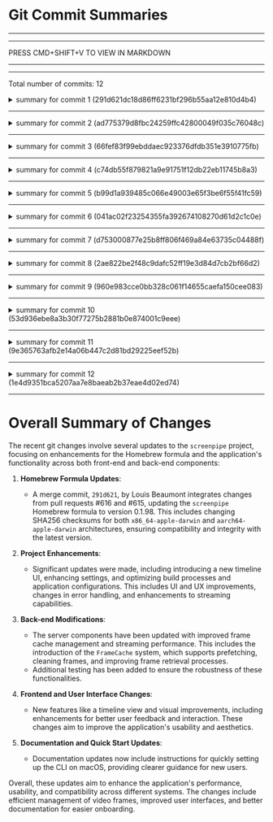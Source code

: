 # Git Commit Summaries

-----------------------------------------------------------------------
-----------------------------------------------------------------------
 
PRESS CMD+SHIFT+V TO VIEW IN MARKDOWN
 
_______________________________________________________________________
-----------------------------------------------------------------------
Total number of commits: 12

<details>
<summary>summary for commit 1 (291d621dc18d86ff6231bf296b55aa12e810d4b4)</summary>

The commit `291d621` is a merge commit authored by Louis Beaumont. It incorporates changes from a pull request (#616) titled "Update Homebrew formula for x86_64-apple-darwin". The merge combined the changes from commits `66fef83f` and `ad775379`. This update specifically targets the Homebrew package management system and is intended for the `x86_64-apple-darwin` architecture.
</details>

------------------------------------------------------------------------

<details>
<summary>summary for commit 2 (ad775379d8fbc24259ffc42800049f035c76048c)</summary>

The commit updates the `screenpipe` Homebrew formula to use a new version of the `brew` package, specifically version 0.1.98, for the `x86_64-apple-darwin` architecture. This involves changing the SHA256 checksum for the x86_64 package to ensure it matches the new version. The SHA256 checksum is updated from `a6fa5c46025f35eeb0290f050f95d37614d2cd5c54f1b8ed2c381705744938be` to `969dad8fdbf79af2fa6ea14b604ac656041d8fa0281777b70bac6893d13bd34b`.
</details>

------------------------------------------------------------------------

<details>
<summary>summary for commit 3 (66fef83f99ebddaec923376dfdb351e3910775fb)</summary>

This Git update involves a merge commit by the author, Louis Beaumont. The commit is a result of merging a pull request (#615) from the user or branch `mediar-ai`. The main purpose of this merge is to update the Homebrew formula specifically for the `aarch64-apple-darwin` architecture. The commit is based on the parent commits `b99d1a93` and `c74db55f`.
</details>

------------------------------------------------------------------------

<details>
<summary>summary for commit 4 (c74db55f879821a9e91751f12db22eb11745b8a3)</summary>

The commit updates the `screenpipe` Homebrew formula to version 0.1.98 for the `aarch64-apple-darwin` architecture. Specifically, it changes the download URL and version number from 0.1.97 to 0.1.98. Additionally, it updates the SHA256 checksum for the ARM64 architecture to ensure the integrity of the new version.
</details>

------------------------------------------------------------------------

<details>
<summary>summary for commit 5 (b99d1a939485c066e49003e65f3be6f55f41fc59)</summary>

The git commit identified by hash `b99d1a939485c066e49003e65f3be6f55f41fc59` was made by Louis Beaumont on October 31, 2024. The commit message is "bump brew." The changes involve updating the `version` field in the `Cargo.toml` file from "0.1.97" to "0.1.98".
</details>

------------------------------------------------------------------------

<details>
<summary>summary for commit 6 (041ac02f23254355fa392674108270d61d2c1c0e)</summary>

The commit with the ID `041ac02f23254355fa392674108270d61d2c1c0e` introduces several changes focused on adding a release timeline UI and enhancing settings in the application.

Here’s a summary of the main changes made:

1. **GitHub Action**: 
   - In `.github/workflows/release-app.yml`, removed MKL installation on Windows and adjusted build arguments.

2. **Dependencies**:
   - Removed `tempfile` dependency from `screenpipe-actions/Cargo.toml`.
   - Removed `lazy_static` from `screenpipe-server/Cargo.toml`.

3. **Frontend Updates**:
   - In `screenpipe-app-tauri/app/timeline/page.tsx`, added an event listener to prevent default scrolling behavior and adjusted event handling for scrolling using React's `WheelEvent`.
   - In `recording-settings.tsx`, added toggle switches and buttons for enabling a timeline UI and handling frame cache settings.
   - Updated UI text in `recording-settings.tsx` to lowercase.

4. **Backend and CLI Adjustments**:
   - In `use-settings.tsx`, added a new setting `enableFrameCache`.
   - Updated Tauri commands to include `show_timeline`.
   - In the server CLI (`src/server.rs` and `src/cli.rs`), added `enable_frame_cache` support which allows for experimental video frame caching.

5. **Application Settings**:
   - Version bump in `src-tauri/Cargo.toml` from `0.7.8` to `0.7.9`.
   - Configuration changes in `tauri.conf.json` to update window behavior settings like visibility and always-on-top property.

6. **Code Maintenance**:
   - Removed unused features related to LLM from the server code.
   - Adjusted functionality in the Rust backend to conditionally initialize `FrameCache` based on `enable_frame_cache`.

These changes collectively aim to enhance the application's functionality by releasing a timeline UI and improving user interaction elements, as well as optimizing some build processes and application configurations.
</details>

------------------------------------------------------------------------

<details>
<summary>summary for commit 7 (d753000877e25b8ff806f469a84e63735c04488f)</summary>

The commit with hash `d753000877e25b8ff806f469a84e63735c04488f` authored by Louis Beaumont on October 31, 2024, modifies the documentation to include new instructions for quickly starting the CLI (Command Line Interface) on MacOS. The added section includes:

- A step-by-step guide for installing the `screenpipe` CLI using Homebrew with commands to tap the repository, install, and run the `screenpipe`.
- Instructions to open a specific example webpage (`timeline_ui/index.html`) in a browser, which showcases a timeline UI similar to rewind.ai.
- A note that this example is powered by a single HTML file that users can customize.
</details>

------------------------------------------------------------------------

<details>
<summary>summary for commit 8 (2ae822be2f48c9dafc52ff19e3d84d7cb2bf66d2)</summary>

The commit represents a merge operation. Louis Beaumont merged the changes from a pull request with the identifier #613, which originated from the `mediar-ai/timeline-ui` branch. The main purpose of this pull request was to integrate updates or features related to the "Timeline UI" into the main branch.
</details>

------------------------------------------------------------------------

<details>
<summary>summary for commit 9 (960e983cce0bb328c061f14655caefa150cee083)</summary>

The recent commits encompass significant changes to the `screenpipe` application, targeting different components such as the `screenpipe-app`, `screenpipe-server`, and various example projects.

1. **Tauri App Changes (`page.tsx`)**:
   - Implemented frame parsing and deduplication based on timestamps.
   - Improved error handling for EventSource streams.
   - Enhanced UI aesthetics including scanline effects and timeline visualization.
   - Modified the layout and styling of the frame viewer and timeline bar, displaying additional information like timestamps and window names.

2. **Server Enhancements**:
   - Updated `Cargo.toml` to include the `lru` crate, suggesting the introduction of caching mechanisms.
   - Revised server handling for streaming frames, changing internal message handling with structured logs and introducing a keep-alive mechanism.

3. **HTML and JS Example Modifications**:
   - Simplified the UI while adding functionalities for managing frames list interactions.
   - Streamlined frame loading and display mechanisms, removing progress bars and enhancing UI updates through a queue system.

4. **Server Rust Code Improvements**:
   - Refactored frame extraction logic in `server.rs` and `video_cache.rs` to improve performance and memory handling.
   - Introduced `LruCache` for efficient frame caching and retrieval.
   - Improved process management with better handling of `ffmpeg` output streams.
   - Replaced aspects of progress tracking with more efficient streaming techniques.

5. **Testing Updates**:
   - Added or updated tests for frame retrieval, streaming performance, and JPEG integrity, ensuring the robustness of the implemented functionalities.

Overall, these changes focus on better performance, enhanced user interface experiences, improved error handling, and the inclusion of new caching strategies.
</details>

------------------------------------------------------------------------

<details>
<summary>summary for commit 10 (53d936ebe8a3b30f77275b2881b0e874001c9eee)</summary>

The recent git commit introduced several updates across multiple files in a web and server software project.

1. **Frontend Changes (screenpipe-app-tauri/app/timeline/page.tsx & screenpipe-server/examples/timeline_ui/index.html):**
   - The timeline visualization was modified to reflect a different timeframe, changing from 30 minutes to 5 minutes with a decrease in frame rate from 3 fps to 1 fps.
   - Enhanced UI/UX assets for a retro aesthetic, including new fonts, pixelated images, visual effects, and interactive elements like progress bars and improved cursor styles.
   - Error handling and progress indication were improved with animations and user feedback during streaming operations.
   - Additional debugging and logging were added to provide better insight into data processing and streaming events.
   - Introduced a new example HTML file, `timeline_ui_simple`, which guides users to a simplified UI with controls for streaming frames within a specified timeframe.

2. **Server Core (screenpipe-core/Cargo.toml & src/ffmpeg.rs):**
   - The package dependencies now include `once_cell`, which facilitates lazy static initialization.
   - Code improvements for efficiently finding and caching the path of the `ffmpeg` executable.
   - Refactoring to involve `Lazy` initialization of static variables to enhance performance and readability.

3. **Server Backend (screenpipe-server/src/server.rs & src/video_cache.rs):**
   - Significant enhancements were made to the streaming endpoint logic using Tokio's concurrency features to prefetch video frames and update progress iteratively.
   - Added prefetch tasks and integrative logic for asynchronous frame streaming using new `mpsc` channels for progress updates and frame data.
   - A new `StreamResponse` type encapsulates both progress and frame data updates, improving how clients receive and process streaming commands.
   - Optimization of video file handling by leveraging Lazy Static initialization for caching and validating video chunks.

4. **Tests and Miscellaneous (screenpipe-server/tests/video_cache_test.rs):**
   - Implemented expanded test functionalities to verify recent changes, enables high-speed frame retrieval, and validates video frame extraction processes.
   - Scoped temporary directories in tests for consistent setup and teardown, and to prevent resource pollution.
   - Minor adjustments in testing mechanisms for FPS variations and debugging output improvements to streamline understanding results during execution.

Overall, the commit introduces both functionality and aesthetic improvements to the timeline application while enhancing streaming and processing efficiency in the backend. These updates improve performance, usability, and maintainability.
</details>

------------------------------------------------------------------------

<details>
<summary>summary for commit 11 (9e365763afb2e14a06b447c2d81bd29225eef52b)</summary>

The recent commits introduce a set of changes to the `screenpipe-server` project, focusing mainly on the front-end timeline UI and the backend frame cache management.

### Frontend (`index.html`):
1. **UI Enhancements**: 
   - New elements were added to the timeline, including a cursor that moves to reflect the current time.
   - Introduced a loading animation for better user feedback during frame loading.
   
2. **Event Handling**:
   - Stream connection logic is now modularized into a `connectToStream` function.
   - Added timeline interaction features, allowing users to click on the timeline to jump to different times or navigate using arrow keys.

3. **Loading Feedback**:
   - Implemented a function to manage loading states, providing better visual feedback when the application is fetching data.

### Backend (`server.rs`, `video_cache.rs`):
1. **Frame Cache Configurations**:
   - Introduced `FrameCacheConfig` for better configurability of frame prefetching and cleanup tasks.
   - Adjustments in the server logic to utilize this new configuration, including setting default frames per second (fps) to 1.0.

2. **Background Tasks**:
   - Instituted a new background scanner task in the `FrameCache` to continually scan for and preload new frames.

3. **Improved Frame Management**:
   - Enhanced logic for handling cache commands, allowing for cleanup and frame scanning to be executed as needed.
   - Altered caching mechanisms to better support frame prefetching and handling, including conditionally skipping very recent files during cleanup processes.

4. **Testing Adjustments**:
   - Updated tests for the `FrameCache` to use a custom configuration with shorter time intervals to facilitate quicker and more efficient testing routines.

Overall, these updates enhance the responsiveness of the UI and refine the internal processes for managing video frames, improving user experience and system performance. However, it is noted that performance remains a concern, as indicated by the commit message "works - but slow."
</details>

------------------------------------------------------------------------

<details>
<summary>summary for commit 12 (1e4d9351bca5207aa7e8baeab2b37eae4d02ed74)</summary>

The recent commit implements several changes to the `screenpipe` application. Here's a summary:

1. **New Timeline Page:**
   - A new React component (`timeline/page.tsx`) has been created to provide a timeline view for streaming frames.
   - It includes features like handling scrolls to navigate frames, displaying current frames, loading states, and error messages.

2. **Tauri Application Enhancements:**
   - Permissions for a new "timeline" window were added to the `main.json` configuration.
   - A new Tauri command `show_quick_capture` was added to show the timeline window, with certain configurations like always on top and visible in all workspaces.
   - Updates to the Tauri configuration to support the new timeline window, including its dimensions and properties.

3. **Server and Database Updates:**
   - Introduced frame streaming capabilities via server-sent events (SSE) in the `screenpipe-server`.
   - Changes to database interactions, especially in handling video chunks and frame data.
   - Enabled higher maximum pool connections for database access.

4. **Video Cache and Performance Improvements:**
   - Introduced a video cache system, `FrameCache`, to manage frame caching efficiently, with features like batch prefetching and cleaning up old frames.
   - Supports operations such as fetching frames for a specific time range and ensuring efficient streaming at the requested frames per second.

5. **New Libraries and Dependencies:**
   - Added dependencies like `async-stream`, `lazy_static`, and others, for enhancing asynchronous operations and managing video frames.

6. **Tests:**
   - New test files to verify the functionality of the video cache, ensuring frame retrieval, prefetching, and frame extraction operate correctly.

These changes aim to improve the performance and functionality of the application, particularly around timeline visualization and efficient video frame handling.
</details>

------------------------------------------------------------------------

# Overall Summary of Changes

The recent git changes involve several updates to the `screenpipe` project, focusing on enhancements for the Homebrew formula and the application's functionality across both front-end and back-end components:

1. **Homebrew Formula Updates**:
   - A merge commit, `291d621`, by Louis Beaumont integrates changes from pull requests #616 and #615, updating the `screenpipe` Homebrew formula to version 0.1.98. This includes changing SHA256 checksums for both `x86_64-apple-darwin` and `aarch64-apple-darwin` architectures, ensuring compatibility and integrity with the latest version.

2. **Project Enhancements**:
   - Significant updates were made, including introducing a new timeline UI, enhancing settings, and optimizing build processes and application configurations. This includes UI and UX improvements, changes in error handling, and enhancements to streaming capabilities.
   
3. **Back-end Modifications**:
   - The server components have been updated with improved frame cache management and streaming performance. This includes the introduction of the `FrameCache` system, which supports prefetching, cleaning frames, and improving frame retrieval processes.
   - Additional testing has been added to ensure the robustness of these functionalities.

4. **Frontend and User Interface Changes**:
   - New features like a timeline view and visual improvements, including enhancements for better user feedback and interaction. These changes aim to improve the application's usability and aesthetics.

5. **Documentation and Quick Start Updates**:
   - Documentation updates now include instructions for quickly setting up the CLI on macOS, providing clearer guidance for new users.

Overall, these updates aim to enhance the application's performance, usability, and compatibility across different systems. The changes include efficient management of video frames, improved user interfaces, and better documentation for easier onboarding.
